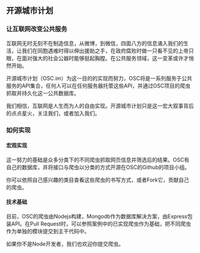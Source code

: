 ## 开源城市计划

### 让互联网改变公共服务

互联网无时无刻不在制造信息，从微博，到微信，四面八方的信息涌入我们的生活，让我们在同胞遇难时得以伸出援助之手，在政府腐败时做一只看不见的上帝只眼，在面对强大的社会公器时能够挺起胸膛。在公共服务领域，这一变革或许才悄然开始。

开源城市计划（OSC.im）为这一目的的实现而努力，OSC将是一系列服务于公共服务的API集合，任何人可以在任何服务器托管这些API，并通过OSC项目的爬虫抓取并持久化这一公共数据库。

我们相信，互联网是人生而为人的自由实现。开源城市计划只是这一宏大叙事背后的点点星火，关注我们，或者加入我们。

### 如何实现

#### 宏观实现

这一努力的基础是众多分类下的不同爬虫抓取网页信息并筛选后的结果。OSC有自己的数据库，并将接口与爬虫以分类的方式开源在OSC的Github的项目小组。

你可以依照自己感兴趣的类目查看这些爬虫的书写方式，或者Fork它，贡献自己的爬虫。


#### 技术基础

目前，OSC的爬虫由Nodejs构建，Mongodb作为数据库解决方案，由Express包装API。在Pull Request时，可以参照案例中的已实现爬虫作为基础，把不同爬虫作为单独的模块提交到主干代码中。

如果你不是Node开发者，我们也欢迎你提交爬虫。